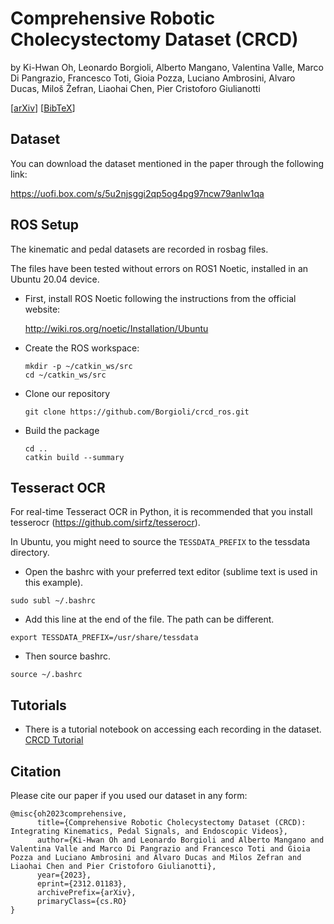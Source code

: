 # Comprehensive Robotic Cholecystectomy Dataset (CRCD)
by Ki-Hwan Oh, Leonardo Borgioli, Alberto Mangano, Valentina Valle, Marco Di Pangrazio, Francesco Toti, Gioia Pozza, Luciano Ambrosini, Alvaro Ducas, Miloš Žefran, Liaohai Chen, Pier Cristoforo Giulianotti

[[arXiv](https://arxiv.org/abs/2312.01183)] [[BibTeX](https://uofi.box.com/s/0cxpk70we719hxcqsdn3bx05lw9yfsth)]

## Dataset

You can download the dataset mentioned in the paper through the following link:

https://uofi.box.com/s/5u2njsggi2qp5og4pg97ncw79anlw1qa

## ROS Setup

The kinematic and pedal datasets are recorded in rosbag files. 

The files have been tested without errors on ROS1 Noetic, installed in an Ubuntu 20.04 device.

- First, install ROS Noetic following the instructions from the official website:

  http://wiki.ros.org/noetic/Installation/Ubuntu
  
- Create the ROS workspace:
  ```
  mkdir -p ~/catkin_ws/src
  cd ~/catkin_ws/src
  ```
- Clone our repository
  ```
  git clone https://github.com/Borgioli/crcd_ros.git
  ```
- Build the package
  ```
  cd ..
  catkin build --summary
  ```

## Tesseract OCR
For real-time Tesseract OCR in Python, it is recommended that you install tesserocr (https://github.com/sirfz/tesserocr).

In Ubuntu, you might need to source the ```TESSDATA_PREFIX``` to the tessdata directory.

- Open the bashrc with your preferred text editor (sublime text is used in this example).
```
sudo subl ~/.bashrc
```
- Add this line at the end of the file. The path can be different.
```
export TESSDATA_PREFIX=/usr/share/tessdata
```
- Then source bashrc.
```
source ~/.bashrc
```




## Tutorials
- There is a tutorial notebook on accessing each recording in the dataset. [CRCD Tutorial](notebooks/CRCD_Tutorial.ipynb)

## Citation

Please cite our paper if you used our dataset in any form: 
```
@misc{oh2023comprehensive,
      title={Comprehensive Robotic Cholecystectomy Dataset (CRCD): Integrating Kinematics, Pedal Signals, and Endoscopic Videos}, 
      author={Ki-Hwan Oh and Leonardo Borgioli and Alberto Mangano and Valentina Valle and Marco Di Pangrazio and Francesco Toti and Gioia Pozza and Luciano Ambrosini and Alvaro Ducas and Milos Zefran and Liaohai Chen and Pier Cristoforo Giulianotti},
      year={2023},
      eprint={2312.01183},
      archivePrefix={arXiv},
      primaryClass={cs.RO}
}
```
